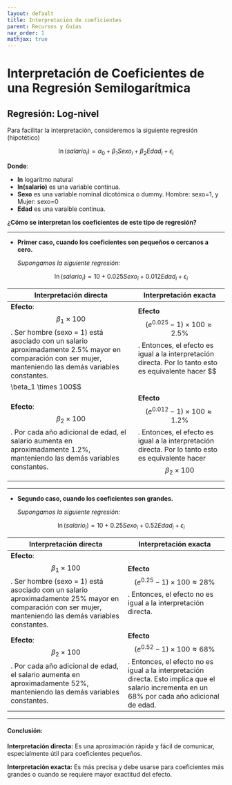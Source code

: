 ```yaml
---
layout: default
title: Interpretación de coeficientes 
parent: Recursos y Guías
nav_order: 1
mathjax: true
---
```

# Interpretación de Coeficientes de una Regresión Semilogarítmica

## Regresión: Log-nivel

Para facilitar la interpretación, consideremos la siguiente regresión (hipotético)

$$
\ln(salario_i)= \alpha_0 + \beta_1Sexo_i + \beta_2Edad_i + \epsilon_i
$$

**Donde**:

- **ln** logaritmo natural
- **ln(salario)** es una variable continua.
- **Sexo** es una variable nominal dicotómica o dummy. Hombre: sexo=1, y Mujer: sexo=0
- **Edad** es una varaible continua.

**¿Cómo se interpretan los coeficientes de este tipo de regresión?**

---

* **Primer caso, cuando los coeficientes son pequeños o cercanos a cero.**

  *Supongamos la siguiente regresión:*

  $$
  \ln(salario_i)= 10 + 0.025Sexo_i + 0.012Edad_i + \epsilon_i
  $$

| Interpretación directa                                                                                                                                                                             | Interpretación exacta                                                                                                                                                              |
| --------------------------------------------------------------------------------------------------------------------------------------------------------------------------------------------------- | ----------------------------------------------------------------------------------------------------------------------------------------------------------------------------------- |
| **Efecto**:$$\beta_1 \times 100$$. Ser hombre (sexo = 1) está asociado con un salario aproximadamente 2.5% mayor en comparación con ser mujer, manteniendo las demás variables constantes. | **Efecto** $$(e^{0.025}-1)\times 100 \approx 2.5\%$$. Entonces, el efecto es igual a la interpretación directa. Por lo tanto esto es equivalente hacer $$
\beta_1 \times 100$$  |
| **Efecto**: $$\beta_2 \times 100$$. Por cada año adicional de edad, el salario aumenta en aproximadamente 1.2%, manteniendo las demás variables constantes.   | **Efecto** $$(e^{0.012}-1)\times 100 \approx 1.2\%$$. Entonces, el efecto es igual a la interpretación directa.  Por lo tanto esto es equivalente hacer $$\beta_2 \times 100$$ |

---

* **Segundo caso, cuando los coeficientes son grandes.**

  *Supongamos la siguiente regresión:*

  $$
  \ln(salario_i)= 10 + 0.25Sexo_i + 0.52Edad_i + \epsilon_i
  $$

| Interpretación directa                                                                                                                                                                            | Interpretación exacta                                                                                                                                                                                   |
| -------------------------------------------------------------------------------------------------------------------------------------------------------------------------------------------------- | -------------------------------------------------------------------------------------------------------------------------------------------------------------------------------------------------------- |
| **Efecto**:$$\beta_1 \times 100$$. Ser hombre (sexo = 1) está asociado con un salario aproximadamente 25% mayor en comparación con ser mujer, manteniendo las demás variables constantes. | **Efecto** $$(e^{0.25}-1)\times 100 \approx 28\%$$. Entonces, el efecto no es igual a la interpretación directa.  |
| **Efecto**: $$\beta_2 \times 100$$. Por cada año adicional de edad, el salario aumenta en aproximadamente 52%, manteniendo las demás variables constantes.  | **Efecto** $$(e^{0.52}-1)\times 100 \approx 68\%$$. Entonces, el efecto no es igual a la interpretación directa. Esto implica que el salario incrementa en un 68% por cada año adicional de edad. |

---

#### Conclusión:

**Interpretación directa:** Es una aproximación rápida y fácil de comunicar, especialmente útil para coeficientes pequeños.

**Interpretación exacta:** Es más precisa y debe usarse para coeficientes más grandes o cuando se requiere mayor exactitud del efecto.

